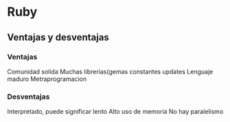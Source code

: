 # Ruby

## Ventajas y desventajas

### Ventajas

Comunidad solida
Muchas librerias(gemas
constantes updates
Lenguaje maduro
Metraprogramacion

### Desventajas

Interpretado, puede significar lento
Alto uso de memoria
No hay paralelismo
